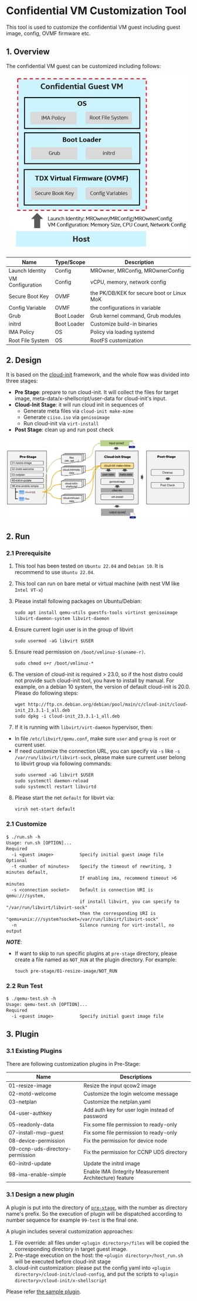 # Confidential VM Customization Tool

This tool is used to customize the confidential VM guest including guest image,
config, OVMF firmware etc.

## 1. Overview

The confidential VM guest can be customized including follows:

![](/docs/cvm-customizations.png)

| Name | Type/Scope | Description |
| ---- | ---------- | ----------- |
| Launch Identity | Config | MROwner, MRConfig, MROwnerConfig |
| VM Configuration | Config | vCPU, memory, network config |
| Secure Boot Key | OVMF | the PK/DB/KEK for secure boot or Linux MoK |
| Config Variable | OVMF | the configurations in variable |
| Grub | Boot Loader | Grub kernel command, Grub modules |
| initrd | Boot Loader | Customize build-in binaries |
| IMA Policy | OS | Policy via loading systemd |
| Root File System | OS | RootFS customization |

## 2. Design

It is based on the [cloud-init](https://cloudinit.readthedocs.io/en/latest/)
framework, and the whole flow was divided into three stages:

- **Pre Stage**: prepare to run cloud-init. It will collect the files for target
  image, meta-data/x-shellscript/user-data for cloud-init's input.
- **Cloud-Init Stage**: it will run cloud init in sequences of
  - Generate meta files via `cloud-init make-mime`
  - Generate `ciiso.iso` via `genisoimage`
  - Run cloud-init via `virt-install`
- **Post Stage**: clean up and run post check

![](/docs/cvm-image-rewriter-flow.png)

## 2. Run

### 2.1 Prerequisite

1. This tool has been tested on `Ubuntu 22.04` and `Debian 10`. It is recommend to use
`Ubuntu 22.04`.

2. This tool can run on bare metal or virtual machine (with nest VM like `Intel VT-x`)

3. Please install following packages on Ubuntu/Debian:

    ```
    sudo apt install qemu-utils guestfs-tools virtinst genisoimage libvirt-daemon-system libvirt-daemon
    ```

4. Ensure current login user is in the group of libvirt

    ```
    sudo usermod -aG libvirt $USER
    ```

5. Ensure read permission on `/boot/vmlinuz-$(uname-r)`.

    ```
    sudo chmod o+r /boot/vmlinuz-*
    ```

6. The version of cloud-init is required > 23.0, so if the host distro could not
provide such cloud-init tool, you have to install by manual. For example, on a
debian 10 system, the version of default cloud-init is 20.0. Please do following
steps:
    ```
    wget http://ftp.cn.debian.org/debian/pool/main/c/cloud-init/cloud-init_23.3.1-1_all.deb
    sudo dpkg -i cloud-init_23.3.1-1_all.deb
    ```

7. If it is running with `libvirt/virt-daemon` hypervisor, then:

  - In file `/etc/libvirt/qemu.conf`, make sure `user` and `group` is `root` or
    current user.
  - If need customize the connection URL, you can specify via `-s` like `-s /var/run/libvirt/libvirt-sock`,
    please make sure current user belong to libvirt group via following commands:
    ```
    sudo usermod -aG libvirt $USER
    sudo systemctl daemon-reload
    sudo systemctl restart libvirtd
    ```

8. Please start the net `default` for libvirt via:

    ```
    virsh net-start default
    ```


### 2.1 Customize

```
$ ./run.sh -h
Usage: run.sh [OPTION]...
Required
  -i <guest image>          Specify initial guest image file
Optional
  -t <number of minutes>    Specify the timeout of rewriting, 3 minutes default,
                            If enabling ima, recommend timeout >6 minutes
  -s <connection socket>    Default is connection URI is qemu:///system,
                            if install libvirt, you can specify to "/var/run/libvirt/libvirt-sock"
                            then the corresponding URI is "qemu+unix:///system?socket=/var/run/libvirt/libvirt-sock"
  -n                        Silence running for virt-install, no output
```

**_NOTE_**:

- If want to skip to run specific plugins at `pre-stage` directory, please create
a file named as `NOT_RUN` at the plugin directory. For example:
    ```
    touch pre-stage/01-resize-image/NOT_RUN
    ```


### 2.2 Run Test

```
$ ./qemu-test.sh -h
Usage: qemu-test.sh [OPTION]...
Required
  -i <guest image>          Specify initial guest image file
```

## 3. Plugin

### 3.1 Existing Plugins

There are following customization plugins in Pre-Stage:

| Name | Descriptions |
| ---- | ------------ |
| 01-resize-image | Resize the input qcow2 image |
| 02-motd-welcome | Customize the login welcome message |
| 03-netplan | Customize the netplan.yaml |
| 04-user-authkey | Add auth key for user login instead of password |
| 05-readonly-data | Fix some file permission to ready-only |
| 07-install-mvp-guest | Fix some file permission to ready-only |
| 08-device-permission | Fix the permission for device node |
| 09-ccnp-uds-directory-permission | Fix the permission for CCNP UDS directory |
| 60-initrd-update | Update the initrd image |
| 98-ima-enable-simple | Enable IMA (Integrity Measurement Architecture) feature |

### 3.1 Design a new plugin

A plugin is put into the directory of [`pre-stage`](/tools/cvm-image-rewriter/pre-stage/),
with the number as directory name's prefix. So the execution of plugin will be
dispatched according to number sequence for example `99-test` is the final one.

A plugin includes several customization approaches:

1. File override: all files under `<plugin directory>/files` will be copied the
corresponding directory in target guest image.
2. Pre-stage execution on the host: the `<plugin directory>/host_run.sh` will be
executed before cloud-init stage
3. cloud-init customization: please put the config yaml into `<plugin directory>/cloud-init/cloud-config`,
and put the scripts to `<plugin directory>/cloud-init/x-shellscript`

Please refer [the sample plugin](/tools/cvm-image-rewriter/pre-stage/99-test/).
